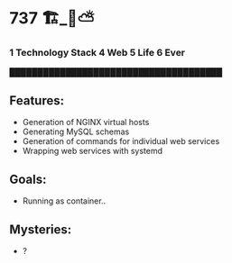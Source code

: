 # 737 🏗_🛫⛅

### 1 Technology Stack 4 Web 5 Life 6 Ever
██████████████████████████████████████
## Features:

- Generation of NGINX virtual hosts
- Generating MySQL schemas
- Generation of commands for individual web services
- Wrapping web services with systemd

## Goals:
- Running as container..

## Mysteries:
- ?
